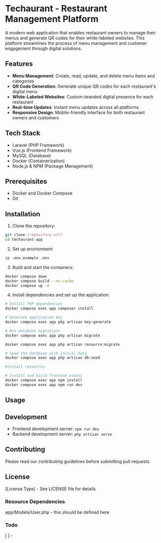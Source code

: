 # Techaurant - Restaurant Management Platform

A modern web application that enables restaurant owners to manage their menus and generate QR codes for their white-labeled websites. This platform streamlines the process of menu management and customer engagement through digital solutions.

## Features

-   **Menu Management**: Create, read, update, and delete menu items and categories
-   **QR Code Generation**: Generate unique QR codes for each restaurant's digital menu
-   **White-Labeled Websites**: Custom-branded digital presence for each restaurant
-   **Real-time Updates**: Instant menu updates across all platforms
-   **Responsive Design**: Mobile-friendly interface for both restaurant owners and customers

## Tech Stack

-   Laravel (PHP Framework)
-   Vue.js (Frontend Framework)
-   MySQL (Database)
-   Docker (Containerization)
-   Node.js & NPM (Package Management)

## Prerequisites

-   Docker and Docker Compose
-   Git

## Installation

1. Clone the repository:

```bash
git clone [repository-url]
cd techaurant-app
```

2. Set up environment:

```bash
cp .env.example .env
```

3. Build and start the containers:

```bash
docker compose down
docker compose build --no-cache
docker compose up -d
```

4. Install dependencies and set up the application:

```bash
# Install PHP dependencies
docker compose exec app composer install

# Generate application key
docker compose exec app php artisan key:generate

# Run database migrations
docker compose exec app php artisan migrate

docker compose exec app php artisan resource:migrate

# Seed the database with initial data
docker compose exec app php artisan db:seed

#install resources

# Install and build frontend assets
docker compose exec app npm install
docker compose exec app npm run dev
```

## Usage

## Development

-   Frontend development server: `npm run dev`
-   Backend development server: `php artisan serve`

## Contributing

Please read our contributing guidelines before submitting pull requests.

## License

[License Type] - See LICENSE file for details

### Resource Dependencies

app/Models/User.php - this should be defined here

### Todo

[ ] -
